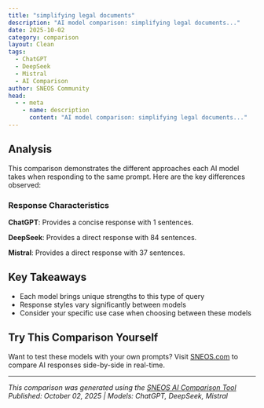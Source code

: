 ```yaml
---
title: "simplifying legal documents"
description: "AI model comparison: simplifying legal documents..."
date: 2025-10-02
category: comparison
layout: Clean
tags:
  - ChatGPT
  - DeepSeek
  - Mistral
  - AI Comparison
author: SNEOS Community
head:
  - - meta
    - name: description
      content: "AI model comparison: simplifying legal documents..."
---
```


<ChatComparison
  title="simplifying legal documents"
  prompt="simplifying legal documents"
  :responses='{
    "ChatGPT": "Simplifying legal documents is an important task that helps make complex legal language more accessible to the general public. Here are some steps and tips to effectively simplify legal documents:\n\n### Steps for Simplifying Legal Documents\n\n1. **Understand the Document**: Before simplifying, ensure you thoroughly understand the content, purpose, and implications of the document.\n\n2. **Identify Key Sections**: Highlight the main parts of the document, such as definitions, rights and responsibilities, and important clauses.\n\n3. **Use Plain Language**:\n   - Replace legal jargon with common words.\n   - Use short sentences and paragraphs.\n   - Avoid complex structures and obscure phrases.\n\n4. **Define Important Terms**: If certain legal terms must be used, provide clear definitions in simple language.\n\n5. **Use Bullet Points and Lists**: Break down complex information into bullet points or numbered lists to enhance readability.\n\n6. **Emphasize Structure**: Use headings and subheadings to organize content logically.\n\n7. **Provide Examples**: When appropriate, include examples to illustrate complex ideas.\n\n8. **Remove Redundancies**: Eliminate repetitive sections and unnecessary details that do not add value.\n\n9. **Check Consistency**: Ensure that terms, phrases, and formatting are consistent throughout the document.\n\n10. **Review and Revise**: Have someone unfamiliar with the document review the simplified version to provide feedback on clarity and comprehension.\n\n11. **Compliance Check**: Make sure that the simplified version still complies with legal standards and retains the original intent.\n\n### Tips for Effective Simplification\n\n- **Stay Objective**: The aim is to clarify the document, not to change its meaning.\n- **Focus on the Audience**: Consider who will read the document and tailor the language and explanations to their level of understanding.\n- **Use Visual Aids**: In some cases, diagrams or charts can help convey information more clearly.\n- **Be Concise**: Aim for brevity while ensuring that essential information is communicated.\n- **Create a Glossary**: If the document includes several complex terms, a glossary can be a helpful reference.\n\n### Example of Simplification\n\n**Original Clause**: \"The party of the first part shall indemnify and hold harmless the party of the second part from any and all claims, losses, damages, or liabilities arising out of or in connection with the performance of this agreement.\"\n\n**Simplified Version**: \"The first party agrees to protect the second party from any claims or losses related to this agreement.\"\n\nBy following these steps and tips, you can create clearer, more user-friendly legal documents that are easier for individuals to understand and navigate.",
    "DeepSeek": "Of course. Simplifying legal documents is a crucial skill for improving accessibility, transparency, and understanding. It involves translating complex \u0022legalese\u0022 into clear, plain language without changing the legal meaning or effect.\n\nHere is a comprehensive guide to simplifying legal documents, broken down into principles, techniques, and examples.\n\n### The Core Principles of Simplification\n\n1.  **Know Your Audience:** Are you writing for a general consumer, a business partner, or a judge? The level of detail and explanation will vary. The goal is to make it understandable for the person who needs to abide by it.\n2.  **Prioritize Clarity Over Tradition:** Just because a clause has been written a certain way for 100 years doesn\u0027t mean it\u0027s the clearest way. Challenge archaic phrasing.\n3.  **Preserve Legal Precision:** Simplification does not mean \u0022dumbing down.\u0022 The document must remain legally sound and unambiguous. Sometimes a technical term is the most precise word to use.\n4.  **Be Concise:** Remove redundant words and unnecessary jargon. Every word should serve a purpose.\n\n---\n\n### Practical Techniques and Strategies\n\n#### 1. Sentence Structure \u0026 Grammar\n\n*   **Use the Active Voice:** It\u2019s clearer who is responsible for what.\n    *   *Complex:* \u0022The payment shall be made by the Client.\u0022\n    *   *Simple:* \u0022The Client must pay.\u0022\n*   **Keep Sentences Short:** Aim for an average of 15-20 words. Break up long, multi-clause sentences.\n    *   *Complex:* \u0022In the event that the Supplier fails to deliver the Goods by the Delivery Date, the Customer shall be entitled, at its sole discretion, to terminate the Agreement and claim a full refund of any monies paid.\u0022\n    *   *Simple:* \u0022If the Supplier does not deliver the Goods by the Delivery Date, the Customer may cancel this Agreement and receive a full refund.\u0022\n*   **Use Positive Language:** State what *should* happen, rather than what *shouldn\u0027t* (when possible).\n    *   *Complex:* \u0022The Tenant shall not make alterations to the Premises without the prior written consent of the Landlord.\u0022\n    *   *Simple:* \u0022The Tenant must get the Landlord\u0027s written permission before making any alterations to the Premises.\u0022\n\n#### 2. Word Choice \u0026 Vocabulary\n\n*   **Replace Legalese with Plain English:**\n    *   \u0060hereinafter referred to as\u0060 \u2192 \u0060called\u0060 or \u0060named\u0060\n    *   \u0060forthwith\u0060 \u2192 \u0060immediately\u0060\n    *   \u0060in accordance with\u0060 \u2192 \u0060under\u0060 or \u0060according to\u0060\n    *   \u0060notwithstanding\u0060 \u2192 \u0060despite\u0060 or \u0060even if\u0060\n    *   \u0060prior to\u0060 \u2192 \u0060before\u0060\n    *   \u0060shall\u0060 \u2192 \u0060must\u0060 or \u0060will\u0060 (Note: \u0022Shall\u0022 is often misused. Use \u0022must\u0022 for obligations and \u0022will\u0022 for future actions.)\n*   **Define Key Terms:** If you must use a technical term, define it clearly at the beginning.\n    *   *Instead of:* \u0022The Licensor grants a non-exclusive, royalty-free license...\u0022\n    *   *Simple:* \u0022**Definitions:** \u0027License\u0027 means the permission we give you to use the software. \u0027Non-exclusive\u0027 means we can give the same permission to others. \u0027Royalty-free\u0027 means you do not have to pay us ongoing fees for this use.\u0022\n*   **Use Common Words:** Choose the simplest, most common word that accurately conveys the meaning.\n\n#### 3. Document Design \u0026 Layout\n\n*   **Use Descriptive Headings:** Headings should act as a roadmap. \u0022When and How to Pay\u0022 is better than \u0022Payment Terms.\u0022\n*   **Incorporate White Space:** Dense blocks of text are intimidating. Use shorter paragraphs, bullet points, and numbered lists.\n*   **Create a Clear Hierarchy:** Use different heading levels (e.g., H1, H2, H3) to show the structure of the document.\n*   **Use Tables and Examples:** For complex schedules, fees, or specifications, a table is often much clearer than a paragraph.\n\n---\n\n### Before and After Examples\n\n**Example 1: Force Majeure Clause**\n\n*   **Complex:**\n    \u003E \u0022Neither party shall be held liable for any failure or delay in the performance of its obligations hereunder if such failure or delay is due to causes beyond its reasonable control, including, but not limited to, acts of God, war, terrorism, riots, embargoes, strikes, or other labor disputes.\u0022\n\n*   **Simplified:**\n    \u003E **Events Beyond Our Control.** Neither of us will be responsible for any delay or failure to perform if caused by:\n    \u003E *   Natural disasters\n    \u003E *   War or terrorism\n    \u003E *   Riots or civil unrest\n    \u003E *   Strikes or labor disputes\n    \u003E *   Any other event that is beyond our reasonable control.\u0022\n\n**Example 2: Confidentiality Clause**\n\n*   **Complex:**\n    \u003E \u0022The Receiving Party covenants and agrees that it shall not, at any time during the term of this Agreement or thereafter, disclose, divulge, or make known to any person, firm, or corporation any Confidential Information.\u0022\n\n*   **Simplified:**\n    \u003E **Keeping Information Confidential.** While this agreement is in effect and after it ends, you must protect our confidential information. You may not share it with any third party.\n\n---\n\n### A Step-by-Step Process for Simplifying a Document\n\n1.  **Read for Understanding:** First, read the entire document to grasp its overall purpose and key obligations.\n2.  **Identify Problem Areas:** Highlight or note:\n    *   Long, complex sentences.\n    *   Archaic words and phrases (\u0022herein,\u0022 \u0022aforementioned,\u0022 \u0022witnesseth\u0022).\n    *   Passive voice constructions.\n    *   Redundant phrases (\u0022null and void,\u0022 \u0022cease and desist\u0022).\n3.  **Rewrite Section by Section:** Tackle the document one clause at a time. Apply the techniques above to rewrite each section in plain language.\n4.  **Verify Legal Accuracy:** This is the most critical step. Have a lawyer or legal professional review your simplified draft to ensure you haven\u0027t inadvertently changed the legal meaning or created ambiguity.\n5.  **Format for Readability:** Apply the design and layout tips (headings, lists, white space).\n6.  **Test It:** If possible, have a non-lawyer from your target audience read it and explain it back to you. If they can\u0027t, it needs more work.\n\n### Tools and Resources\n\n*   **PlainLanguage.gov:** An excellent U.S. government resource with guidelines and examples.\n*   **Clarity:** An international association of lawyers dedicated to promoting plain legal language (www.clarity-international.net).\n*   **Hemingway App / Grammarly:** These writing tools can help you identify passive voice, long sentences, and complex words.\n\n**Final Warning:** While you can use these techniques to make a document more understandable, **always consult a qualified legal professional before finalizing any legally binding document.** Simplification should enhance precision, not compromise it.",
    "Mistral": "Simplifying legal documents is crucial for ensuring that they are understandable to a broader audience, including those without legal training. Here are some steps and tips to help you simplify legal documents:\n\n### 1. **Use Plain Language**\n   - **Avoid Legalese**: Replace legal jargon with simpler, more common words. For example, use \u0022must\u0022 instead of \u0022shall\u0022 and \u0022before\u0022 instead of \u0022prior to.\u0022\n   - **Short Sentences**: Break down complex sentences into shorter, simpler ones.\n   - **Active Voice**: Use active voice instead of passive voice to make the text more direct and clear.\n\n### 2. **Organize Clearly**\n   - **Headings and Subheadings**: Use clear headings and subheadings to organize the document logically.\n   - **Bullet Points and Lists**: Break down information into bullet points or numbered lists where appropriate.\n   - **Tables and Charts**: Use tables and charts to present data in a more digestible format.\n\n### 3. **Provide Context**\n   - **Definitions**: Define any necessary legal terms at the beginning of the document.\n   - **Examples**: Include examples to illustrate complex points.\n   - **Summaries**: Provide summaries or overviews at the beginning of sections to give readers a quick understanding.\n\n### 4. **Simplify Legal Concepts**\n   - **Explain Legal Terms**: If a legal term must be used, explain it in simple language.\n   - **Avoid Redundancy**: Remove unnecessary repetition and redundant phrases.\n   - **Use Everyday Language**: Replace formal legal phrases with everyday language. For example, use \u0022agree to\u0022 instead of \u0022hereby agree.\u0022\n\n### 5. **Use Visual Aids**\n   - **Diagrams and Flowcharts**: Use visual aids to explain processes or relationships.\n   - **Highlight Key Points**: Use bold, italics, or underlining to highlight important information.\n\n### 6. **Test for Readability**\n   - **Readability Scores**: Use readability tools to assess the complexity of the text. Aim for a reading level that is appropriate for your target audience.\n   - **Feedback**: Get feedback from non-legal readers to ensure the document is understandable.\n\n### 7. **Consistency**\n   - **Consistent Terminology**: Use the same terms consistently throughout the document.\n   - **Consistent Formatting**: Maintain a consistent format and style to make the document easier to follow.\n\n### Example: Simplifying a Legal Clause\n\n**Original:**\n\u0022The parties hereto agree that any dispute arising out of or in connection with this agreement shall be resolved through binding arbitration in accordance with the rules of the American Arbitration Association.\u0022\n\n**Simplified:**\n\u0022Both parties agree that any disagreement related to this agreement will be settled through binding arbitration, following the rules of the American Arbitration Association.\u0022\n\n### Tools and Resources\n- **Plain Language Guides**: Many organizations, including the U.S. government, provide guides on writing in plain language.\n- **Readability Tools**: Software like Hemingway Editor or the Flesch-Kincaid readability tests can help assess the complexity of your text.\n- **Legal Dictionaries**: Use legal dictionaries to find simpler alternatives for legal terms.\n\nBy following these steps, you can make legal documents more accessible and understandable to a wider audience."
  }'
  published-date="03:14"
/>

## Analysis

This comparison demonstrates the different approaches each AI model takes when responding to the same prompt. Here are the key differences observed:

### Response Characteristics

**ChatGPT**: Provides a concise response with 1 sentences. 

**DeepSeek**: Provides a direct response with 84 sentences. 

**Mistral**: Provides a direct response with 37 sentences. 

## Key Takeaways

- Each model brings unique strengths to this type of query
- Response styles vary significantly between models
- Consider your specific use case when choosing between these models

## Try This Comparison Yourself

Want to test these models with your own prompts? Visit [SNEOS.com](https://sneos.com) to compare AI responses side-by-side in real-time.

---

*This comparison was generated using the [SNEOS AI Comparison Tool](https://sneos.com)*
*Published: October 02, 2025 | Models: ChatGPT, DeepSeek, Mistral*
